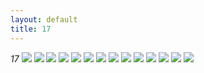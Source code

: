 ```yaml
---
layout: default
title: 17
---
```


*17*
<img src="/img/hungry/000216630001.jpg">
<img src="/img/hungry/000216630009.jpg">
<img src="/img/hungry/000216630011.jpg">
<img src="/img/hungry/000216630010.jpg">
<img src="/img/hungry/000216630013.jpg">
<img src="/img/hungry/000216630012.jpg">
<img src="/img/hungry/000216630014.jpg">
<img src="/img/hungry/000216630015.jpg">
<img src="/img/hungry/000216630016.jpg">
<img src="/img/hungry/000216630017.jpg">
<img src="/img/hungry/000216630019.jpg">
<img src="/img/hungry/000216630022.jpg">
<img src="/img/hungry/000216630020.jpg">
<img src="/img/hungry/000216630021.jpg">
